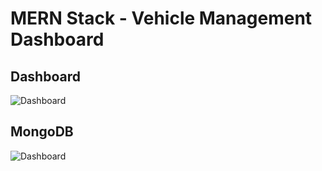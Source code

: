 # MERN Stack - Vehicle Management Dashboard

## Dashboard

![Dashboard](https://github.com/Daniel-Andarge/vehicle-management-dashboard/blob/main/images/Dashboard.png)

## MongoDB

![Dashboard](https://github.com/Daniel-Andarge/vehicle-management-dashboard/blob/main/images/mongodb.png)
